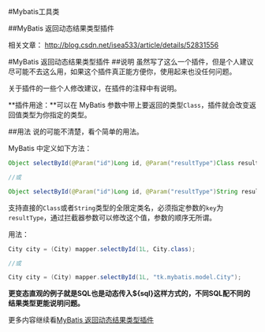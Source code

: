 #Mybatis工具类

##MyBatis 返回动态结果类型插件

相关文章： http://blog.csdn.net/isea533/article/details/52831556

#MyBatis 返回动态结果类型插件
##说明
虽然写了这么一个插件，但是个人建议尽可能不去这么用，如果这个插件真正能方便你，使用起来也没任何问题。

关于插件的一些个人修改建议，在插件的注释中有说明。

**插件用途：**可以在 MyBatis 参数中带上要返回的类型`Class`，插件就会改变返回值类型为你指定的类型。

##用法
说的可能不清楚，看个简单的用法。

MyBatis 中定义如下方法：
```java
Object selectById(@Param("id")Long id, @Param("resultType")Class resultType);

//或

Object selectById(@Param("id")Long id, @Param("resultType")String resultType);

```
支持直接的`Class`或者`String`类型的全限定类名，必须指定参数的`key`为`resultType`，通过拦截器参数可以修改这个值，参数的顺序无所谓。

用法：
```java
City city = (City) mapper.selectById(1L, City.class);

//或

City city = (City) mapper.selectById(1L, "tk.mybatis.model.City");
```

**更变态直观的例子就是SQL也是动态传入${sql}这样方式的，不同SQL配不同的结果类型更能说明问题。**

更多内容继续看[MyBatis 返回动态结果类型插件](http://blog.csdn.net/isea533/article/details/52831556)